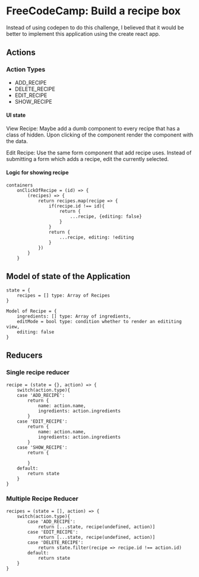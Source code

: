 # FreeCodeCamp: Build a recipe box

Instead of using codepen to do this challenge, I believed that it would be better to implement
this application using the create react app. 

## Actions 

### Action Types

- ADD_RECIPE
- DELETE_RECIPE
- EDIT_RECIPE
- SHOW_RECIPE

#### UI state

View Recipe: Maybe add a dumb component to every recipe that has a class of hidden. Upon
clicking of the component render the component with the data.

Edit Recipe: Use the same form component that add recipe uses. 
Instead of submitting a form which adds a recipe, edit the currently selected.

#### Logic for showing recipe
	containers
	    onClickOfRecipe = (id) => {
	    	(recipes) => {
	    		return recipes.map(recipe => {
	    			if(recipe.id !== id){
	    				return {
	    					...recipe, {editing: false}
	    				}
	    			}
	    			return {
	    				...recipe, editing: !editing
	    			}
	    		})
	    	}
	    }

## Model of state of the Application

    state = {
    	recipes = [] type: Array of Recipes
    }
    
    Model of Recipe = {
    	ingredients: [] type: Array of ingredients,
		editMode = bool type: condition whether to render an edititing view,
		editing: false
    }

## Reducers

### Single recipe reducer
	recipe = (state = {}, action) => {
		switch(action.type){
		case 'ADD_RECIPE':
			return {
				name: action.name,
				ingredients: action.ingredients
			}
		case 'EDIT_RECIPE':
			return {
				name: action.name, 
				ingredients: action.ingredients
			}
		case 'SHOW_RECIPE':
			return {

			}
		default: 
			return state
		}
	}

### Multiple Recipe Reducer

	recipes = (state = [], action) => {
		switch(action.type){
			case 'ADD_RECIPE':
				return [...state, recipe(undefined, action)]
			case 'EDIT_RECIPE':
				return [...state, recipe(undefined, action)]
			case 'DELETE_RECIPE':
				return state.filter(recipe => recipe.id !== action.id)
			default: 
				return state
		}
	}


